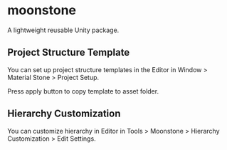 # moonstone

A lightweight reusable Unity package.

## Project Structure Template

You can set up project structure templates in the Editor in Window > Material Stone > Project Setup.

Press apply button to copy template to asset folder.

## Hierarchy Customization

You can customize hierarchy in Editor in Tools > Moonstone > Hierarchy Customization > Edit Settings.
